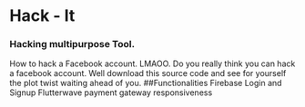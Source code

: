 # Hack - It
### Hacking multipurpose Tool.
How to hack a Facebook account. LMAOO. Do you really think you can hack a facebook account. Well download this source code and see for yourself the plot twist waiting ahead of you.
##Functionalities
Firebase Login and Signup
Flutterwave payment gateway
responsiveness

